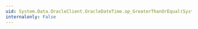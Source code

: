 ```yaml
---
uid: System.Data.OracleClient.OracleDateTime.op_GreaterThanOrEqual(System.Data.OracleClient.OracleDateTime,System.Data.OracleClient.OracleDateTime)
internalonly: False
---
```

